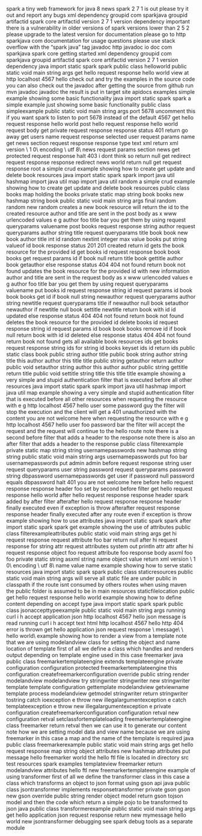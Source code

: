 spark a tiny web framework for java 8 news spark 2 7 1 is out please try it out and report any bugs xml dependency groupid com sparkjava groupid artifactid spark core artifactid version 2 7 1 version dependency important there is a vulnerability in older versions of spark versions lower than 2 5 2 please upgrade to the latest version for documentation please go to http sparkjava com documentation for usage questions please use stack overflow with the “spark java” tag javadoc http javadoc io doc com sparkjava spark core getting started xml dependency groupid com sparkjava groupid artifactid spark core artifactid version 2 7 1 version dependency java import static spark spark public class helloworld public static void main string args get hello request response hello world view at http localhost 4567 hello check out and try the examples in the source code you can also check out the javadoc after getting the source from github run mvn javadoc javadoc the result is put in target site apidocs examples simple example showing some basic functionality java import static spark spark a simple example just showing some basic functionality public class simpleexample public static void main string args port 5678 uncomment this if you want spark to listen to port 5678 instead of the default 4567 get hello request response hello world post hello request response hello world request body get private request response response status 401 return go away get users name request response selected user request params name get news section request response response type text xml return xml version \ 1 0\ encoding \ utf 8\ news request params section news get protected request response halt 403 i dont think so return null get redirect request response response redirect news world return null get request response root a simple crud example showing how to create get update and delete book resources java import static spark spark import java util hashmap import java util map import java util random a simple crud example showing how to create get update and delete book resources public class books map holding the books private static map string book books new hashmap string book public static void main string args final random random new random creates a new book resource will return the id to the created resource author and title are sent in the post body as x www urlencoded values e g author foo title bar you get them by using request queryparams valuename post books request response string author request queryparams author string title request queryparams title book book new book author title int id random nextint integer max value books put string valueof id book response status 201 201 created return id gets the book resource for the provided id get books id request response book book books get request params id if book null return title book gettitle author book getauthor else response status 404 404 not found return book not found updates the book resource for the provided id with new information author and title are sent in the request body as x www urlencoded values e g author foo title bar you get them by using request queryparams valuename put books id request response string id request params id book book books get id if book null string newauthor request queryparams author string newtitle request queryparams title if newauthor null book setauthor newauthor if newtitle null book settitle newtitle return book with id id updated else response status 404 404 not found return book not found deletes the book resource for the provided id delete books id request response string id request params id book book books remove id if book null return book with id id deleted else response status 404 404 not found return book not found gets all available book resources ids get books request response string ids for string id books keyset ids id return ids public static class book public string author title public book string author string title this author author this title title public string getauthor return author public void setauthor string author this author author public string gettitle return title public void settitle string title this title title example showing a very simple and stupid authentication filter that is executed before all other resources java import static spark spark import java util hashmap import java util map example showing a very simple and stupid authentication filter that is executed before all other resources when requesting the resource with e g http localhost 4567 hello user some password guy the filter will stop the execution and the client will get a 401 unauthorized with the content you are not welcome here when requesting the resource with e g http localhost 4567 hello user foo password bar the filter will accept the request and the request will continue to the hello route note there is a second before filter that adds a header to the response note there is also an after filter that adds a header to the response public class filterexample private static map string string usernamepasswords new hashmap string string public static void main string args usernamepasswords put foo bar usernamepasswords put admin admin before request response string user request queryparams user string password request queryparams password string dbpassword usernamepasswords get user if password null password equals dbpassword halt 401 you are not welcome here before hello request response response header foo set by second before filter get hello request response hello world after hello request response response header spark added by after filter afterafter hello request response response header finally executed even if exception is throw afterafter request response response header finally executed after any route even if exception is throw example showing how to use attributes java import static spark spark after import static spark spark get example showing the use of attributes public class filterexampleattributes public static void main string args get hi request response request attribute foo bar return null after hi request response for string attr request attributes system out println attr attr after hi request response object foo request attribute foo response body asxml foo foo private static string asxml string name object value return xml version \ 1 0\ encoding \ utf 8\ name value name example showing how to serve static resources java import static spark spark public class staticresources public static void main string args will serve all static file are under public in classpath if the route isnt consumed by others routes when using maven the public folder is assumed to be in main resources staticfilelocation public get hello request response hello world example showing how to define content depending on accept type java import static spark spark public class jsonaccepttypeexample public static void main string args running curl i h accept application json http localhost 4567 hello json message is read running curl i h accept text html http localhost 4567 hello http 404 error is thrown get hello application json request response \ message\ \ hello world\ example showing how to render a view from a template note that we are using modelandview class for setting the object and name location of template first of all we define a class which handles and renders output depending on template engine used in this case freemarker java public class freemarkertemplateengine extends templateengine private configuration configuration protected freemarkertemplateengine this configuration createfreemarkerconfiguration override public string render modelandview modelandview try stringwriter stringwriter new stringwriter template template configuration gettemplate modelandview getviewname template process modelandview getmodel stringwriter return stringwriter tostring catch ioexception e throw new illegalargumentexception e catch templateexception e throw new illegalargumentexception e private configuration createfreemarkerconfiguration configuration retval new configuration retval setclassfortemplateloading freemarkertemplateengine class freemarker return retval then we can use it to generate our content note how we are setting model data and view name because we are using freemarker in this case a map and the name of the template is required java public class freemarkerexample public static void main string args get hello request response map string object attributes new hashmap attributes put message hello freemarker world the hello ftl file is located in directory src test resources spark examples templateview freemarker return modelandview attributes hello ftl new freemarkertemplateengine example of using transformer first of all we define the transformer class in this case a class which transforms an object to json format using gson api java public class jsontransformer implements responsetransformer private gson gson new gson override public string render object model return gson tojson model and then the code which return a simple pojo to be transformed to json java public class transformerexample public static void main string args get hello application json request response return new mymessage hello world new jsontransformer debugging see spark debug tools as a separate module